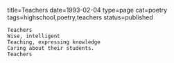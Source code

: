 title=Teachers
date=1993-02-04
type=page
cat=poetry
tags=highschool,poetry,teachers
status=published
~~~~~~
Teachers
Wise, intelligent
Teaching, expressing knowledge
Caring about their students.
Teachers
